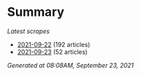 # Summary
*Latest scrapes*
* [2021-09-22](https://github.com/nuuuwan/news_lk/blob/data/news_lk.2021-09-22.json) (192 articles)
* [2021-09-23](https://github.com/nuuuwan/news_lk/blob/data/news_lk.2021-09-23.json) (52 articles)

*Generated at 08:08AM, September 23, 2021*